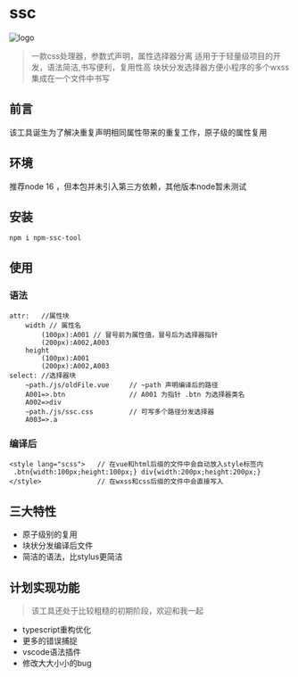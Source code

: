 # ssc
![logo](http://kaifariji.top/static/img/f8088ac8813475d18fe6ece6ecd385a3.图片1.png)



> 一款css处理器，参数式声明，属性选择器分离
> 适用于于轻量级项目的开发，语法简洁,书写便利，复用性高
> 块状分发选择器方便小程序的多个wxss集成在一个文件中书写 

## 前言
该工具诞生为了解决重复声明相同属性带来的重复工作，原子级的属性复用
## 环境
推荐node 16 ，但本包并未引入第三方依赖，其他版本node暂未测试
## 安装
```
npm i npm-ssc-tool
```
## 使用
### 语法
```
attr:   //属性块
    width // 属性名
        (100px):A001 // 冒号前为属性值，冒号后为选择器指针
        (200px):A002,A003
    height
        (100px):A001
        (200px):A002,A003
select: //选择器块
    ~path./js/oldFile.vue     // ~path 声明编译后的路径
    A001=>.btn                // A001 为指针 .btn 为选择器类名
    A002=>div
    ~path./js/ssc.css         // 可写多个路径分发选择器
    A003=>.a
```
### 编译后
```
<style lang="scss">   // 在vue和html后缀的文件中会自动放入style标签内
 .btn{width:100px;height:100px;} div{width:200px;height:200px;}
</style>              // 在wxss和css后缀的文件中会直接写入
```
## 三大特性
 - 原子级别的复用
 - 块状分发编译后文件
 - 简洁的语法，比stylus更简洁
## 计划实现功能
> 该工具还处于比较粗糙的初期阶段，欢迎和我一起
- typescript重构优化
- 更多的错误捕捉
- vscode语法插件
- 修改大大小小的bug
